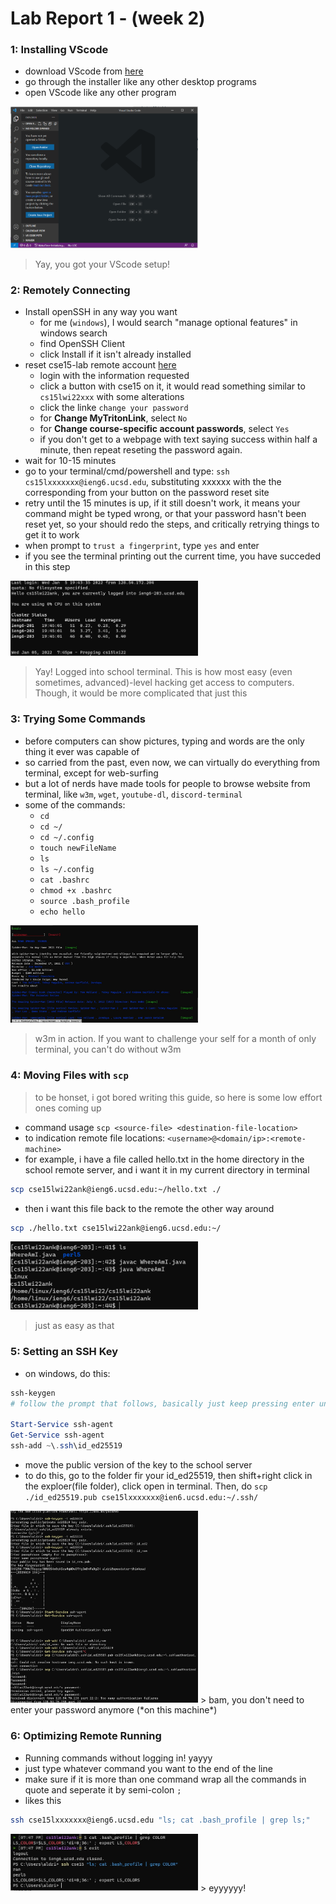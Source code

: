 # Lab Report 1 - (week 2)

### 1: Installing VScode
- download VScode from [here](https://code.visualstudio.com/download)
- go through the installer like any other desktop programs
- open VScode like any other program

<img src="../assets/src/lab1/vscode_homepage.png" width="300"/>

> Yay, you got your VScode setup!

### 2: Remotely Connecting
- Install openSSH in any way you want
  - for me (`windows`), I would search "manage optional features" in windows search
  - find OpenSSH Client
  - click Install if it isn't already installed
- reset cse15-lab remote account [here](https://sdacs.ucsd.edu/~icc/index.php)
  - login with the information requested
  - click a button with cse15 on it, it would read something similar to `cs15lwi22xxx` with some alterations
  - click the linke `change your password`
  - for **Change MyTritonLink**, select `No`
  - for **Change course-specific account passwords**, select `Yes`
  - if you don't get to a webpage with text saying success within half a minute, then repeat reseting the password again.
- wait for 10-15 minutes
- go to your terminal/cmd/powershell and type: `ssh cs15lxxxxxxx@ieng6.ucsd.edu`, substituting xxxxxx with the the corresponding from your button on the password reset site
- retry until the 15 minutes is up, if it still doesn't work, it means your command might be typed wrong, or that your password hasn't been reset yet, so your should redo the steps, and critically retrying things to get it to work
- when prompt to `trust a fingerprint`, type `yes` and enter
- if you see the terminal printing out the current time, you have succeded in this step

<img src="../assets/src/lab1/loginRemoteTerminal.png" width="300"/>

> Yay! Logged into school terminal. This is how most easy (even sometimes, advanced)-level hacking get access to computers. Though, it would be more complicated that just this

### 3: Trying Some Commands
- before computers can show pictures, typing and words are the only thing it ever was capable of
- so carried from the past, even now, we can virtually do everything from terminal, except for web-surfing
- but a lot of nerds have made tools for people to browse website from terminal, like `w3m`, `wget`, `youtube-dl`, `discord-terminal`
- some of the commands:
  - `cd`
  - `cd ~/`
  - `cd ~/.config`
  - `touch newFileName`
  - `ls`
  - `ls ~/.config`
  - `cat .bashrc`
  - `chmod +x .bashrc`
  - `source .bash_profile`
  - `echo hello`

<img src="../assets/src/lab1/w3m.jpg" width="300"/>

> w3m in action. If you want to challenge your self for a month of only terminal, you can't do without w3m

### 4: Moving Files with `scp`
> to be honset, i got bored writing this guide, so here is some low effort ones coming up
- command usage `scp <source-file> <destination-file-location>`
- to indication remote file locations: `<username>@<domain/ip>:<remote-machine>`
- for example, i have a file called hello.txt in the home directory in the school remote server, and i want it in my current directory in terminal
```bash
scp cse15lwi22ank@ieng6.ucsd.edu:~/hello.txt ./
```
- then i want this file back to the remote the other way around
```bash
scp ./hello.txt cse15lwi22ank@ieng6.ucsd.edu:~/
```
<img src="../assets/src/lab1/scp.png" width="300"/>

> just as easy as that


### 5: Setting an SSH Key
- on windows, do this:
```powershell
ssh-keygen
# follow the prompt that follows, basically just keep pressing enter until it stops outputing stuff

Start-Service ssh-agent
Get-Service ssh-agent
ssh-add ~\.ssh\id_ed25519
```
- move the public version of the key to the school server
- to do this, go to the folder fir your id_ed25519, then shift+right click in the exploer(file folder), click open in terminal. Then, do `scp ./id_ed25519.pub cse15lxxxxxxx@ien6.ucsd.edu:~/.ssh/`
<img src="../assets/src/lab1/sshKeygen.png" width="300"/>
> bam, you don't need to enter your password anymore (*on this machine*)

### 6: Optimizing Remote Running
- Running commands without logging in! yayyy
- just type whatever command you want to the end of the line
- make sure if it is more than one command wrap all the commands in quote and seperate it by semi-colon `;`
- likes this
```bash
ssh cse15lxxxxxxx@ieng6.ucsd.edu "ls; cat .bash_profile | grep ls;"
```
<img src="../assets/src/lab1/sshWithCommand.jpg" width="300"/>
> eyyyyyy!
